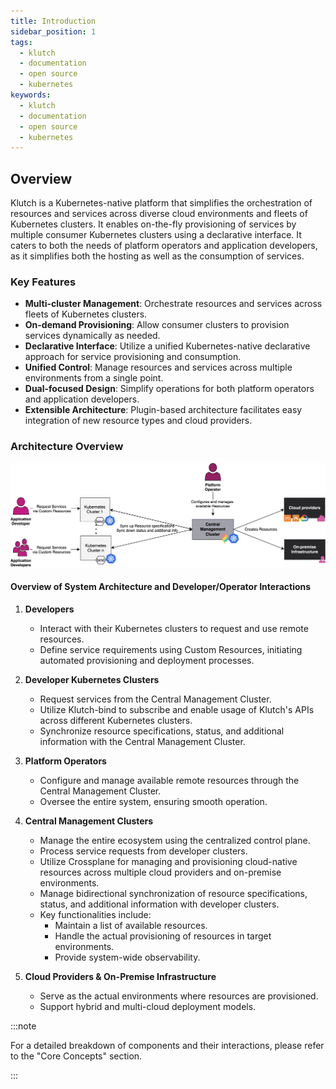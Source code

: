 ```yaml
---
title: Introduction
sidebar_position: 1
tags:
  - klutch
  - documentation
  - open source
  - kubernetes
keywords:
  - klutch
  - documentation
  - open source
  - kubernetes
---
```


## Overview

Klutch is a Kubernetes-native platform that simplifies the orchestration of resources and services across diverse cloud
environments and fleets of Kubernetes clusters. It enables on-the-fly provisioning of services by multiple consumer
Kubernetes clusters using a declarative interface. It caters to both the needs of platform operators and application
developers, as it simplifies both the hosting as well as the consumption of services.

### Key Features

- **Multi-cluster Management**: Orchestrate resources and services across fleets of Kubernetes clusters.
- **On-demand Provisioning**: Allow consumer clusters to provision services dynamically as needed.
- **Declarative Interface**: Utilize a unified Kubernetes-native declarative approach for service provisioning and
  consumption.
- **Unified Control**: Manage resources and services across multiple environments from a single point.
- **Dual-focused Design**: Simplify operations for both platform operators and application developers.
- **Extensible Architecture**: Plugin-based architecture facilitates easy integration of new resource types and cloud
  providers.

### Architecture Overview

![Architecture overview](./architecture_overview.svg)

#### Overview of System Architecture and Developer/Operator Interactions

1. **Developers**

    - Interact with their Kubernetes clusters to request and use remote resources.
    - Define service requirements using Custom Resources, initiating automated provisioning and deployment processes.

2. **Developer Kubernetes Clusters**

    - Request services from the Central Management Cluster.
    - Utilize Klutch-bind to subscribe and enable usage of Klutch's APIs across different Kubernetes clusters.
    - Synchronize resource specifications, status, and additional information with the Central Management Cluster.

3. **Platform Operators**

    - Configure and manage available remote resources through the Central Management Cluster.
    - Oversee the entire system, ensuring smooth operation.

4. **Central Management Clusters**

    - Manage the entire ecosystem using the centralized control plane.
    - Process service requests from developer clusters.
    - Utilize Crossplane for managing and provisioning cloud-native resources across multiple cloud providers and
    on-premise environments.
    - Manage bidirectional synchronization of resource specifications, status, and additional information with developer
    clusters.
    - Key functionalities include:
        - Maintain a list of available resources.
        - Handle the actual provisioning of resources in target environments.
        - Provide system-wide observability.

5. **Cloud Providers & On-Premise Infrastructure**

    - Serve as the actual environments where resources are provisioned.
    - Support hybrid and multi-cloud deployment models.

:::note

For a detailed breakdown of components and their interactions, please refer to the "Core Concepts" section.

:::
